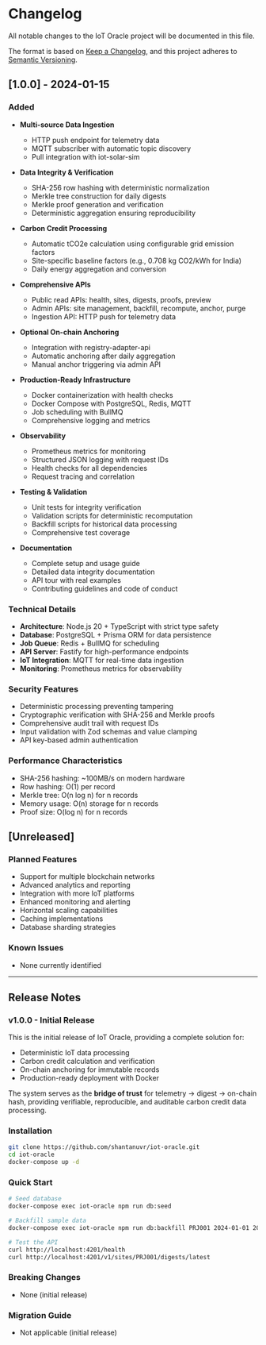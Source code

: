 # Changelog

All notable changes to the IoT Oracle project will be documented in this file.

The format is based on [Keep a Changelog](https://keepachangelog.com/en/1.0.0/),
and this project adheres to [Semantic Versioning](https://semver.org/spec/v2.0.0.html).

## [1.0.0] - 2024-01-15

### Added
- **Multi-source Data Ingestion**
  - HTTP push endpoint for telemetry data
  - MQTT subscriber with automatic topic discovery
  - Pull integration with iot-solar-sim

- **Data Integrity & Verification**
  - SHA-256 row hashing with deterministic normalization
  - Merkle tree construction for daily digests
  - Merkle proof generation and verification
  - Deterministic aggregation ensuring reproducibility

- **Carbon Credit Processing**
  - Automatic tCO2e calculation using configurable grid emission factors
  - Site-specific baseline factors (e.g., 0.708 kg CO2/kWh for India)
  - Daily energy aggregation and conversion

- **Comprehensive APIs**
  - Public read APIs: health, sites, digests, proofs, preview
  - Admin APIs: site management, backfill, recompute, anchor, purge
  - Ingestion API: HTTP push for telemetry data

- **Optional On-chain Anchoring**
  - Integration with registry-adapter-api
  - Automatic anchoring after daily aggregation
  - Manual anchor triggering via admin API

- **Production-Ready Infrastructure**
  - Docker containerization with health checks
  - Docker Compose with PostgreSQL, Redis, MQTT
  - Job scheduling with BullMQ
  - Comprehensive logging and metrics

- **Observability**
  - Prometheus metrics for monitoring
  - Structured JSON logging with request IDs
  - Health checks for all dependencies
  - Request tracing and correlation

- **Testing & Validation**
  - Unit tests for integrity verification
  - Validation scripts for deterministic recomputation
  - Backfill scripts for historical data processing
  - Comprehensive test coverage

- **Documentation**
  - Complete setup and usage guide
  - Detailed data integrity documentation
  - API tour with real examples
  - Contributing guidelines and code of conduct

### Technical Details
- **Architecture**: Node.js 20 + TypeScript with strict type safety
- **Database**: PostgreSQL + Prisma ORM for data persistence
- **Job Queue**: Redis + BullMQ for scheduling
- **API Server**: Fastify for high-performance endpoints
- **IoT Integration**: MQTT for real-time data ingestion
- **Monitoring**: Prometheus metrics for observability

### Security Features
- Deterministic processing preventing tampering
- Cryptographic verification with SHA-256 and Merkle proofs
- Comprehensive audit trail with request IDs
- Input validation with Zod schemas and value clamping
- API key-based admin authentication

### Performance Characteristics
- SHA-256 hashing: ~100MB/s on modern hardware
- Row hashing: O(1) per record
- Merkle tree: O(n log n) for n records
- Memory usage: O(n) storage for n records
- Proof size: O(log n) for n records

## [Unreleased]

### Planned Features
- Support for multiple blockchain networks
- Advanced analytics and reporting
- Integration with more IoT platforms
- Enhanced monitoring and alerting
- Horizontal scaling capabilities
- Caching implementations
- Database sharding strategies

### Known Issues
- None currently identified

---

## Release Notes

### v1.0.0 - Initial Release

This is the initial release of IoT Oracle, providing a complete solution for:
- Deterministic IoT data processing
- Carbon credit calculation and verification
- On-chain anchoring for immutable records
- Production-ready deployment with Docker

The system serves as the **bridge of trust** for telemetry → digest → on-chain hash, providing verifiable, reproducible, and auditable carbon credit data processing.

### Installation

```bash
git clone https://github.com/shantanuvr/iot-oracle.git
cd iot-oracle
docker-compose up -d
```

### Quick Start

```bash
# Seed database
docker-compose exec iot-oracle npm run db:seed

# Backfill sample data
docker-compose exec iot-oracle npm run db:backfill PRJ001 2024-01-01 2024-01-31

# Test the API
curl http://localhost:4201/health
curl http://localhost:4201/v1/sites/PRJ001/digests/latest
```

### Breaking Changes
- None (initial release)

### Migration Guide
- Not applicable (initial release)
